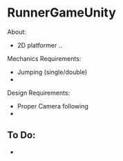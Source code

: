 # RunnerGameUnity

About:
- 2D platformer ..


Mechanics Requirements:
- Jumping (single/double)
-


Design Requirements:
- Proper Camera following
- 


To Do:
-
-
